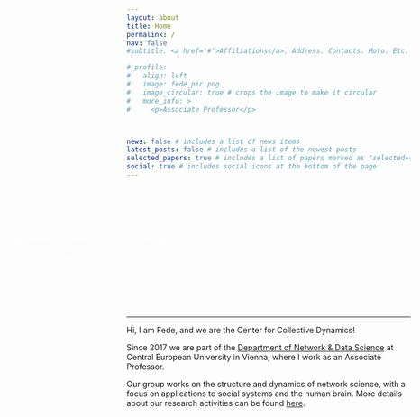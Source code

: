 ```yaml
---
layout: about
title: Home
permalink: /
nav: false
#subtitle: <a href='#'>Affiliations</a>. Address. Contacts. Moto. Etc.

# profile:
#   align: left
#   image: fede_pic.png
#   image_circular: true # crops the image to make it circular
#   more_info: >
#     <p>Associate Professor</p>



news: false # includes a list of news items
latest_posts: false # includes a list of the newest posts
selected_papers: true # includes a list of papers marked as "selected={true}"
social: true # includes social icons at the bottom of the page
---
```


<style>
  .full-width-banner {
    margin: 0 auto;
    padding: 0;
    width: 100vw;
    position: relative;
    left: 50%;
    right: 50%;
    margin-left: -50vw;
    margin-right: -50vw;
    background-image: url('assets/img/Etna.jpg');
    background-size: cover;
    background-position: center;
    color: white; /* Keeps the general text color as white */
    padding: 70px 0; /* Keeps top and bottom padding, removes left/right padding */
    text-align: left; /* Aligns text to the left */
  }
  .banner-content {
    max-width: 1200px; /* Adjust this to match your site's content width */
    margin: 0 auto; /* Centers the content block within the banner */
    padding: 0 15px; /* Adds padding inside the content block */
  }
  .banner-description {
    color: white; /* Specific class for the description to make it orange */
  }
</style>

<div class="full-width-banner">
  <div class="banner-content">
    <p class="banner-description">Department of Network and Data Science.</p>
    <p class="banner-description">Central European University.</p>
  </div>
</div>


---


Hi, I am Fede, and we are the Center for Collective Dynamics!

Since 2017 we are part of the [Department of Network & Data Science](https://networkdatascience.ceu.edu/) at Central European University in Vienna, where I work as an Associate Professor.

Our group works on the structure and dynamics of network science, with a focus on applications to social systems and the human brain. More details about our research activities can be found [here](https://fedebattiston.github.io/projects/).